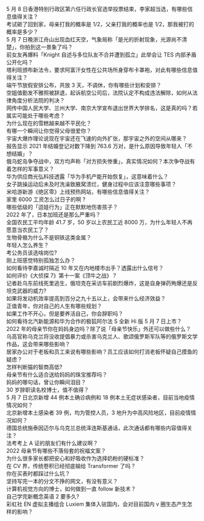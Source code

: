 5 月 8 日香港特别行政区第六任行政长官选举投票结束，李家超当选，有哪些信息值得关注？  
考试砸了回到家，母亲打我的概率是 1/2，父亲打我的概率也是 1/2，那我被打的概率是多少？  
5 月 7 日晚浙江舟山出现血红天空，气象局称「是光的折射现象，光源尚不清楚」，你拍到这一景象了吗？  
前女友再爆料「Knight 自述与多位队友不合并遭到孤立」此举会让 TES 内部矛盾公开化吗？  
塔利班颁布新法令，要求阿富汗女性在公共场所身穿布卡罩袍，对此有哪些信息值得关注？  
端午节放假安排公布，共放 3 天，不调休，你有哪些计划和安排？  
空姐值勤发不雅照被辞退，起诉航空公司后，法院认定不构成违法解除，如何从法律角度分析法院的判决？  
网传中国人民大学、兰州大学、南京大学宣布退出世界大学排名，这是真的吗？若属实可能处于哪些考虑？  
为什么现在的雪糕越来越不平民化？  
有哪一个瞬间让你觉得父母很爱你？  
宇宙大爆炸理论说现在宇宙还在飞速的向外扩张，那宇宙之外的空间从哪来？  
报告显示 2021 年结婚登记对数下降到 763.6 万对，是什么原因导致年轻人「不想结婚」？  
俄乌蛇岛争夺战中，双方均声称「对方损失惨重」，真实情况如何？本次争夺战有着怎样的军事意义？  
华为供应商光弘科技透露「华为手机产能开始恢复」，这意味着什么？  
女子跳操运动后未及时洗澡致腋窝溃烂，健身过程中应该注意哪些事项？  
米哈游新游《绝区零》上线预热网站，有哪些信息值得关注？  
家里 6000 工资怎么过日子的啊 ?  
哪些低级的「逗娃行为」正在默默地伤害孩子？  
2022 年了，日本加班还是那么严重吗？  
全国农民工平均年龄 41.7 岁，50 岁以上农民工近 8000 万，为什么年轻人不再愿意当农民工了？  
生物骨骼为什么不是铜铁这类金属？  
年轻人怎么养生？  
考公务员该选啥岗位?  
刚上班感觉特别孤独怎么办？  
如何看待李嘉诚时隔近 10 年又在内地楼市出手？透露出什么信号？  
如何评价《大侦探 7》第十一案《顶牛之战》？  
记者赴乌东前线死里逃生，俄坦克在采访车前剧烈爆炸，这是自身弹药殉爆还是反坦克武器的威力?  
如果将发动机效率提高到百分之九十五以上，会带来什么经济效益？  
正值青年，你对自己的人生有哪些规划？  
如果工作不开心，但是要养活自己，你会辞职吗？  
如何看待北汽新能源和华为合作的极狐阿尔法 S 全新 Hi 版 5 月 7 日上市？  
2022 年的母亲节你在妈妈身边吗？除了说「母亲节快乐」外还可以做些什么？  
乌高官称乌克兰将没收提倡暴力或杀害乌克兰人、歌颂俄罗斯军队等的俄罗斯文学作品，这会带来哪些影响？  
居家办公对于老板和员工来说有哪些影响？员工应该如何打消老板怀疑自己摸鱼的疑虑？  
怎样判断猫的智商高低?  
母亲节有什么适合送给妈妈的珠宝推荐吗？  
妈妈的哪句话，曾让你瞬间泪目？  
30 岁辞职读名校博士，值不值得？  
5 月 7 日北京新增 44 例本土确诊病例和 18 例本土无症状感染者，目前当地疫情情况如何？  
北京新增本土感染者 39 例，均为管控人员，3 地升为中高风险地区，目前疫情情况如何？  
德国总统施泰因迈尔与乌克兰总统泽连斯基通话，此次通话都有哪些内容值得关注？  
法考考上 A 证的朋友们有什么建议啊？  
2022 母亲节有哪些不落俗套的祝福文案？  
为什么很多家长都把安心和好吸收作为选择奶粉的硬标准？  
在 CV 界，传统卷积已经彻底输给 Transformer 了吗？  
你在买表时都踩过什么坑？  
坚持写完一本的分文不挣的网文，有没有意义？  
计算机视觉方向的博士，如何做到一直 follow 新技术？  
自己学完新概念英语 2 要多久?  
彩虹社 EN 虚拟主播组合 Luxiem 集体入驻国内，会对目前国内 v  圈生态产生怎样的影响？  
